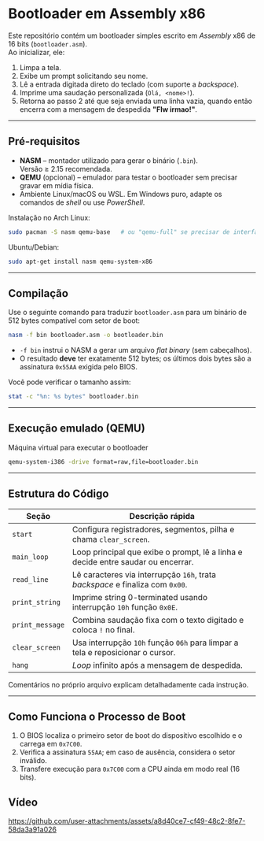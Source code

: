 # Bootloader em Assembly x86

Este repositório contém um bootloader simples escrito em *Assembly* x86 de 16 bits (`bootloader.asm`).  
Ao inicializar, ele:

1. Limpa a tela.  
2. Exibe um prompt solicitando seu nome.  
3. Lê a entrada digitada direto do teclado (com suporte a *backspace*).  
4. Imprime uma saudação personalizada (`Olá, <nome>!`).  
5. Retorna ao passo 2 até que seja enviada uma linha vazia, quando então encerra com a mensagem de despedida **"Flw irmao!"**.

---

## Pré-requisitos

* **NASM** – montador utilizado para gerar o binário (`.bin`).  
  Versão ≥ 2.15 recomendada.
* **QEMU** (opcional) – emulador para testar o bootloader sem precisar gravar em mídia física.
* Ambiente Linux/macOS ou WSL. Em Windows puro, adapte os comandos de *shell* ou use *PowerShell*.

Instalação no Arch Linux:
```bash
sudo pacman -S nasm qemu-base   # ou "qemu-full" se precisar de interfaces gráficas
```
Ubuntu/Debian:
```bash
sudo apt-get install nasm qemu-system-x86
```

---

## Compilação

Use o seguinte comando para traduzir `bootloader.asm` para um binário de 512 bytes compatível com setor de boot:
```bash
nasm -f bin bootloader.asm -o bootloader.bin
```
* `-f bin` instrui o NASM a gerar um arquivo *flat binary* (sem cabeçalhos).
* O resultado **deve** ter exatamente 512 bytes; os últimos dois bytes são a assinatura `0x55AA` exigida pelo BIOS.

Você pode verificar o tamanho assim:
```bash
stat -c "%n: %s bytes" bootloader.bin
```

---

## Execução emulado (QEMU)

Máquina virtual para executar o bootloader

```bash
qemu-system-i386 -drive format=raw,file=bootloader.bin
```

---

## Estrutura do Código

| Seção                | Descrição rápida |
|----------------------|------------------|
| `start`              | Configura registradores, segmentos, pilha e chama `clear_screen`. |
| `main_loop`          | Loop principal que exibe o prompt, lê a linha e decide entre saudar ou encerrar. |
| `read_line`          | Lê caracteres via interrupção `16h`, trata *backspace* e finaliza com `0x00`. |
| `print_string`       | Imprime string 0-terminated usando interrupção `10h` função `0x0E`. |
| `print_message`      | Combina saudação fixa com o texto digitado e coloca `!` no final. |
| `clear_screen`       | Usa interrupção `10h` função `06h` para limpar a tela e reposicionar o cursor. |
| `hang`               | *Loop* infinito após a mensagem de despedida. |

Comentários no próprio arquivo explicam detalhadamente cada instrução.

---

## Como Funciona o Processo de Boot
1. O BIOS localiza o primeiro setor de boot do dispositivo escolhido e o carrega em `0x7C00`.
2. Verifica a assinatura `55AA`; em caso de ausência, considera o setor inválido.
3. Transfere execução para `0x7C00` com a CPU ainda em modo real (16 bits).

## Vídeo



https://github.com/user-attachments/assets/a8d40ce7-cf49-48c2-8fe7-58da3a91a026

